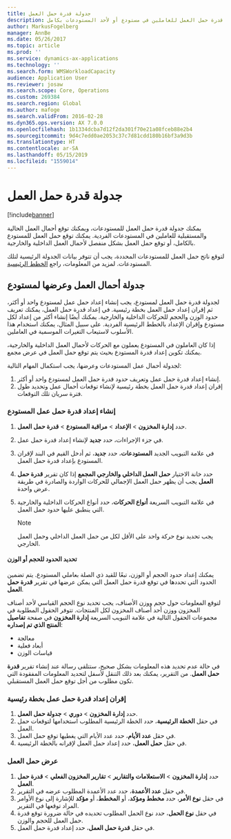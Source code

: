 ```yaml
---
title: جدولة قدرة حمل العمل
description: يشرح هذا الموضوع كيفية إعداد وجدولة قدرة حمل العمل للعاملين في مستودع أو لأحد المستودعات بكامل.
author: MarkusFogelberg
manager: AnnBe
ms.date: 05/26/2017
ms.topic: article
ms.prod: ''
ms.service: dynamics-ax-applications
ms.technology: ''
ms.search.form: WMSWorkloadCapacity
audience: Application User
ms.reviewer: josaw
ms.search.scope: Core, Operations
ms.custom: 269384
ms.search.region: Global
ms.author: mafoge
ms.search.validFrom: 2016-02-28
ms.dyn365.ops.version: AX 7.0.0
ms.openlocfilehash: 1b1334dcba7d12f2da301f70e21a08fceb88e2b4
ms.sourcegitcommit: 9d4c7edd0ae2053c37c7d81cdd180b16bf3a9d3b
ms.translationtype: HT
ms.contentlocale: ar-SA
ms.lasthandoff: 05/15/2019
ms.locfileid: "1559014"
---
```

# <a name="schedule-workload-capacity"></a>جدولة قدرة حمل العمل

[!include[banner](../includes/banner.md)]

يمكنك جدولة قدرة حمل العمل للمستودعات، ويمكنك توقع أحمال العمل الحالية والمستقبلية للعاملين في المستودعات الفردية. يمكنك توقع حمل العمل للمستودع بالكامل، أو توقع حمل العمل بشكل منفصل لأحمال العمل الداخلية والخارجية.

لتوقع ناتج حمل العمل للمستودعات المحددة، يجب أن تتوفر بيانات الجدولة الرئيسية لتلك المستودعات. لمزيد من المعلومات، راجع [الخطط الرئيسية](../master-planning/master-plans.md).

## <a name="schedule-and-view-workloads-for-a-warehouse"></a>جدولة أحمال العمل وعرضها لمستودع

لجدولة قدرة حمل العمل لمستودع، يجب إنشاء إعداد حمل عمل لمستودع واحد أو أكثر، ثم إقران إعداد حمل العمل بخطة رئيسية. في إعداد قدرة حمل العمل، يمكنك تعريف حدود الوزن والحجم للحركات الداخلية والخارجية. يمكنك أيضًا إنشاء أكثر من إعداد لكل مستودع وإقران الإعداد بالخطط الرئيسية الفردية. على سبيل المثال، يمكنك استخدام هذا الأسلوب لاستيعاب التغيرات الموسمية في العاملين.

إذا كان العاملون في المستودع يعملون مع الحركات لأحمال العمل الداخلية والخارجية، يمكنك تكوين إعداد قدرة المستودع بحيث يتم توقع حمل العمل في عرض مجمع.

لجدولة أحمال عمل المستودعات وعرضها، يجب استكمال المهام التالية:

1. إنشاء إعداد قدرة حمل عمل وتعريف حدود قدرة حمل العمل لمستودع واحد أو أكثر.
2. إقران إعداد قدرة حمل العمل بخطة رئيسية لإنشاء توقعات أحمال عمل وتحديد طول فترة سريان تلك التوقعات.

### <a name="create-a-workload-capacity-setup-for-a-warehouse"></a>إنشاء إعداد قدرة حمل عمل المستودع

1. حدد **إدارة المخزون** \> **الإعداد** \> **مراقبة المستودع** \> **قدرة حمل العمل‬**.
2. في جزء الإجراءات، حدد **جديد** لإنشاء إعداد قدرة حمل عمل.
3. في علامة التبويب الجديد **المستودعات**، حدد **جديد**، ثم أدخل القيم في البند لإقران المستودع بإعداد قدرة حمل العمل.
4. حدد خانة الاختيار **حمل العمل الداخلي والخارجي المجمع‬** إذا كان تقرير **قدرة حمل العمل** يجب أن يظهر حمل العمل الإجمالي للحركات الواردة والصادرة في طريقة عرض واحدة.
5. في علامة التبويب السريعة **أنواع الحركات**، حدد أنواع الحركات الداخلية والخارجية التي ينطبق عليها حدود حمل العمل.

    > [!NOTE]
    > يجب تحديد نوع حركة واحد على الأقل لكل من حمل العمل الداخلي وحمل العمل الخارجي.

#### <a name="define-limits-for-volume-or-weight"></a>تحديد الحدود للحجم أو الوزن

يمكنك إعداد حدود الحجم أو الوزن، تبعًا للقيد ذي الصلة بعاملي المستودع. يتم تضمين الحدود التي تحددها في توقع قدرة حمل العمل التي يمكن عرضها في تقرير **قدرة حمل العمل**.

لتوقع المعلومات حول حجم ووزن الأصناف، يجب تحديد نوع الحجم القياسي لأحد أصناف المخزون ووزن أحد أصناف المخزون لكل المنتجات. تتوفر الحقول المطلوبة في مجموعات الحقول التالية في علامة التبويب السريعة **إدارة المخزون** في صفحة **تفاصيل المنتج الذي تم إصداره‬**:

- معالجة
- أبعاد فعلية
- قياسات الوزن

في حالة عدم تحديد هذه المعلومات بشكل صحيح، ستتلقى رسالة عند إنشاء تقرير **قدرة حمل العمل**. من التقرير، يمكنك بعد ذلك التنقل لأسفل لتحديد المعلومات المفقودة التي تكون مطلوب من أجل توقع حمل العمل المستقبلي.

### <a name="associate-a-workload-capacity-setup-with-a-master-plan"></a>إقران إعداد قدرة حمل عمل بخطة رئيسية

1. حدد **إدارة المخزون** \> **دوري** \> **جدولة حمل العمل**.
2. في حقل **الخطة الرئيسية**، حدد الخطة الرئيسية المطلوب استخدامها لتوقعات حمل العمل.
3. في حقل **عدد الأيام**، حدد عدد الأيام التي يغطيها توقع حمل العمل.
4. في حقل **حمل العمل**، حدد إعداد حمل العمل لإقرانه بالخطة الرئيسية.

### <a name="view-workload-capacity"></a>عرض حمل العمل

1. حدد **إدارة المخزون** \> **الاستعلامات والتقارير** \> **تقارير المخزون الفعلي‬** \> **قدرة حمل العمل**.
2. في حقل **عدد الأعمدة**، حدد عدد الأعمدة المطلوب عرضه في التقرير.
3. في حقل **نوع الأمر**، حدد **مخطط ومؤكد‬**، أو **المخطط**، أو **مؤكد** للإشارة إلى نوع الأوامر المراد توقعها في التقرير.
4. في حقل **نوع الحمل**، حدد نوع الحمل المطلوب تحديده في حالة ضرورة توقع قدرة حمل العمل للحجم والوزن.
5. في حقل **قدرة حمل العمل**، حدد إعداد قدرة حمل العمل.
